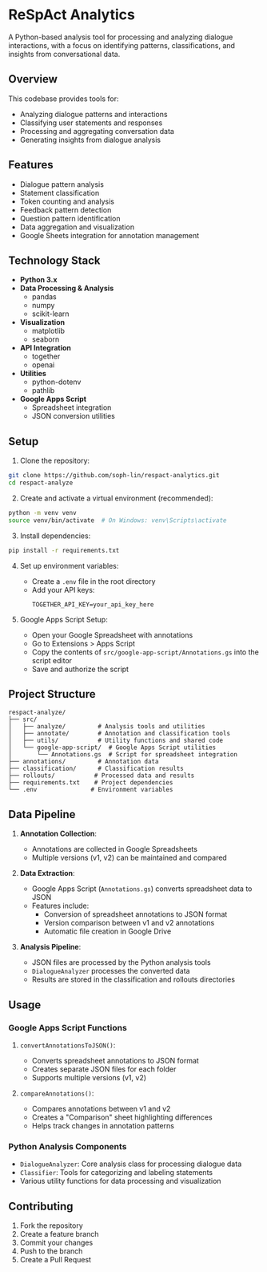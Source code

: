 # ReSpAct Analytics

A Python-based analysis tool for processing and analyzing dialogue interactions, with a focus on identifying patterns, classifications, and insights from conversational data.

## Overview

This codebase provides tools for:

- Analyzing dialogue patterns and interactions
- Classifying user statements and responses
- Processing and aggregating conversation data
- Generating insights from dialogue analysis

## Features

- Dialogue pattern analysis
- Statement classification
- Token counting and analysis
- Feedback pattern detection
- Question pattern identification
- Data aggregation and visualization
- Google Sheets integration for annotation management

## Technology Stack

- **Python 3.x**
- **Data Processing & Analysis**
  - pandas
  - numpy
  - scikit-learn
- **Visualization**
  - matplotlib
  - seaborn
- **API Integration**
  - together
  - openai
- **Utilities**
  - python-dotenv
  - pathlib
- **Google Apps Script**
  - Spreadsheet integration
  - JSON conversion utilities

## Setup

1. Clone the repository:

```bash
git clone https://github.com/soph-lin/respact-analytics.git
cd respact-analyze
```

2. Create and activate a virtual environment (recommended):

```bash
python -m venv venv
source venv/bin/activate  # On Windows: venv\Scripts\activate
```

3. Install dependencies:

```bash
pip install -r requirements.txt
```

4. Set up environment variables:

   - Create a `.env` file in the root directory
   - Add your API keys:
     ```
     TOGETHER_API_KEY=your_api_key_here
     ```

5. Google Apps Script Setup:
   - Open your Google Spreadsheet with annotations
   - Go to Extensions > Apps Script
   - Copy the contents of `src/google-app-script/Annotations.gs` into the script editor
   - Save and authorize the script

## Project Structure

```
respact-analyze/
├── src/
│   ├── analyze/         # Analysis tools and utilities
│   ├── annotate/        # Annotation and classification tools
│   ├── utils/           # Utility functions and shared code
│   └── google-app-script/  # Google Apps Script utilities
│       └── Annotations.gs  # Script for spreadsheet integration
├── annotations/         # Annotation data
├── classification/      # Classification results
├── rollouts/           # Processed data and results
├── requirements.txt    # Project dependencies
└── .env               # Environment variables
```

## Data Pipeline

1. **Annotation Collection**:

   - Annotations are collected in Google Spreadsheets
   - Multiple versions (v1, v2) can be maintained and compared

2. **Data Extraction**:

   - Google Apps Script (`Annotations.gs`) converts spreadsheet data to JSON
   - Features include:
     - Conversion of spreadsheet annotations to JSON format
     - Version comparison between v1 and v2 annotations
     - Automatic file creation in Google Drive

3. **Analysis Pipeline**:
   - JSON files are processed by the Python analysis tools
   - `DialogueAnalyzer` processes the converted data
   - Results are stored in the classification and rollouts directories

## Usage

### Google Apps Script Functions

1. `convertAnnotationsToJSON()`:

   - Converts spreadsheet annotations to JSON format
   - Creates separate JSON files for each folder
   - Supports multiple versions (v1, v2)

2. `compareAnnotations()`:
   - Compares annotations between v1 and v2
   - Creates a "Comparison" sheet highlighting differences
   - Helps track changes in annotation patterns

### Python Analysis Components

- `DialogueAnalyzer`: Core analysis class for processing dialogue data
- `Classifier`: Tools for categorizing and labeling statements
- Various utility functions for data processing and visualization

## Contributing

1. Fork the repository
2. Create a feature branch
3. Commit your changes
4. Push to the branch
5. Create a Pull Request
